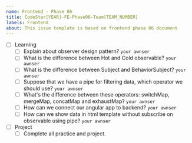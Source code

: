 ```yaml
---
name: Frontend - Phase 06
title: CodeStar[YEAR]-FE-Phase06-Team[TEAM_NUMBER]
labels: Frontend
about: This issue template is based on frontend phase 06 document
---
```


-   [ ] Learning
    -   [ ] Explain about observer design pattern? `your awnser`
    -   [ ] What is the difference between Hot and Cold observable? `your awnser`
    -   [ ] What is the difference between Subject and BehaviorSubject? `your awnser`
    -   [ ] Suppose that we have a pipe for filtering data, which operator we should use? `your awnser`
    -   [ ] What's the difference between these operators: switchMap, mergeMap, concatMap and exhaustMap? `your awnser`
    -   [ ] How can we connect our angular app to backend? `your awnser`
    -   [ ] How can we show data in html template without subscribe on observable using pipe? `your awnser`

-   [ ] Project
    -   [ ] Complete all practice and project.

